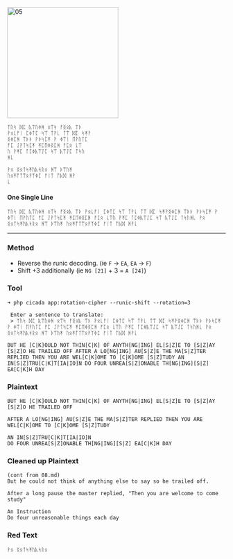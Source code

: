 <img src="https://github.com/iBotPeaches/cicada_3301/raw/master/liber_primus/09.jpg" width="256" alt="05">

```
ᛉᚢᛋ ᛞᛈ ᚣᛠᚢᛄᚻ ᛟᛠᛋ ᚠᛝᛟᚣ ᛠᚦ
ᚹᛟᚳᚠᛁ ᛈᛄᛏᛈ ᛋᛠ ᛏᚹᚳ ᛏᛠ ᛞᛈ ᛋᛡᚹ
ᛝᛄᛈᚻ ᛠᚦᚦ ᚹᚦᛋᛈᛡ ᚹ ᛄᛠᛁ ᛖᚹᚢᛏᛈ
ᚠᛈ ᛇᚹᛏᛋᛈᛡ ᛡᛈᛖᛄᛝᛈᚻ ᚠᛈᛟ ᚳᛠ
ᚢ ᚹᛡᛈ ᚪᛈᛄᚣᛠᛇᛈ ᛋᛠ ᚣᛠᛇᛈ ᛏᛋᚢ
ᚻᚳ

ᚹᛟ ᛝᛟᛏᛋᛡᚢᚣᛋᚱᛟ ᚻᛠ ᚦᛠᚢᛡ
ᚢᛟᛡᚩᛏᛠᛟᚹᛉᛄᛈ ᚠᛁᛏ ᚩᚣᛞ ᚻᚹ
ᚳ
```

#### One Single Line

```
ᛉᚢᛋ ᛞᛈ ᚣᛠᚢᛄᚻ ᛟᛠᛋ ᚠᛝᛟᚣ ᛠᚦ ᚹᛟᚳᚠᛁ ᛈᛄᛏᛈ ᛋᛠ ᛏᚹᚳ ᛏᛠ ᛞᛈ ᛋᛡᚹᛝᛄᛈᚻ ᛠᚦᚦ ᚹᚦᛋᛈᛡ ᚹ ᛄᛠᛁ ᛖᚹᚢᛏᛈ ᚠᛈ ᛇᚹᛏᛋᛈᛡ ᛡᛈᛖᛄᛝᛈᚻ ᚠᛈᛟ ᚳᛠᚢ ᚹᛡᛈ ᚪᛈᛄᚣᛠᛇᛈ ᛋᛠ ᚣᛠᛇᛈ ᛏᛋᚢᚻᚳ ᚹᛟ ᛝᛟᛏᛋᛡᚢᚣᛋᚱᛟ ᚻᛠ ᚦᛠᚢᛡ ᚢᛟᛡᚩᛏᛠᛟᚹᛉᛄᛈ ᚠᛁᛏ ᚩᚣᛞ ᚻᚹᚳ
```

---

### Method

* Reverse the runic decoding. (ie `F` -> `EA`, `EA` -> `F`)
* Shift +3 additionally (ie `NG [21]` + 3 = `A [24]`)

### Tool

```
➜ php cicada app:rotation-cipher --runic-shift --rotation=3

 Enter a sentence to translate:
 > ᛉᚢᛋ ᛞᛈ ᚣᛠᚢᛄᚻ ᛟᛠᛋ ᚠᛝᛟᚣ ᛠᚦ ᚹᛟᚳᚠᛁ ᛈᛄᛏᛈ ᛋᛠ ᛏᚹᚳ ᛏᛠ ᛞᛈ ᛋᛡᚹᛝᛄᛈᚻ ᛠᚦᚦ ᚹᚦᛋᛈᛡ ᚹ ᛄᛠᛁ ᛖᚹᚢᛏᛈ ᚠᛈ ᛇᚹᛏᛋᛈᛡ ᛡᛈᛖᛄᛝᛈᚻ ᚠᛈᛟ ᚳᛠᚢ ᚹᛡᛈ ᚪᛈᛄᚣᛠᛇᛈ ᛋᛠ ᚣᛠᛇᛈ ᛏᛋᚢᚻᚳ ᚹᛟ ᛝᛟᛏᛋᛡᚢᚣᛋᚱᛟ ᚻᛠ ᚦᛠᚢᛡ ᚢᛟᛡᚩᛏᛠᛟᚹᛉᛄᛈ ᚠᛁᛏ ᚩᚣᛞ ᚻᚹᚳ

BUT HE [C|K]OULD NOT THIN[C|K] OF ANYTH[NG|ING] EL[S|Z]E TO [S|Z]AY [S|Z]O HE TRAILED OFF AFTER A LO[NG|ING] AU[S|Z]E THE MA[S|Z]TER REPLIED THEN YOU ARE WEL[C|K]OME TO [C|K]OME [S|Z]TUDY AN IN[S|Z]TRU[C|K]T[IA|IO]N DO FOUR UNREA[S|Z]ONABLE TH[NG|ING][S|Z] EA[C|K]H DAY
```

### Plaintext

```
BUT HE [C|K]OULD NOT THIN[C|K] OF ANYTH[NG|ING] EL[S|Z]E TO [S|Z]AY [S|Z]O HE TRAILED OFF

AFTER A LO[NG|ING] AU[S|Z]E THE MA[S|Z]TER REPLIED THEN YOU ARE WEL[C|K]OME TO [C|K]OME [S|Z]TUDY

AN IN[S|Z]TRU[C|K]T[IA|IO]N
DO FOUR UNREA[S|Z]ONABLE TH[NG|ING][S|Z] EA[C|K]H DAY
```

### Cleaned up Plaintext

```
(cont from 08.md)
But he could not think of anything else to say so he trailed off.

After a long pause the master replied, "Then you are welcome to come study"

An Instruction
Do four unreasonable things each day
```

### Red Text

```
ᚹᛟ ᛝᛟᛏᛋᛡᚢᚣᛋᚱᛟ
```
